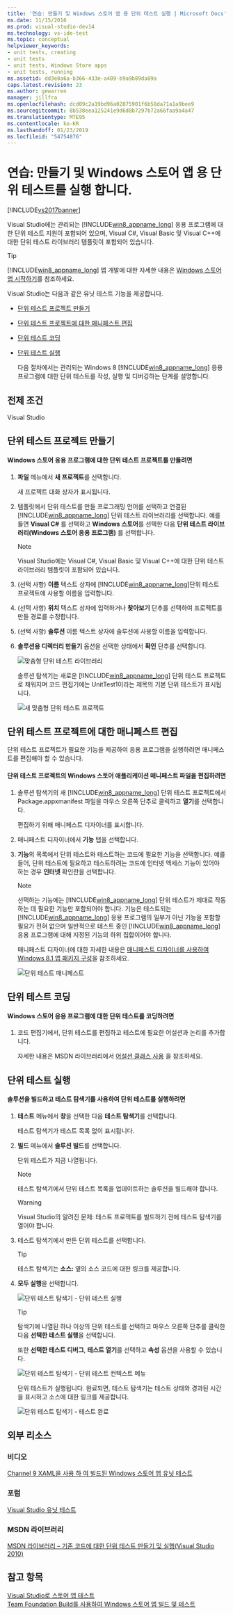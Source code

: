 ```yaml
---
title: '연습: 만들기 및 Windows 스토어 앱 용 단위 테스트 실행 | Microsoft Docs'
ms.date: 11/15/2016
ms.prod: visual-studio-dev14
ms.technology: vs-ide-test
ms.topic: conceptual
helpviewer_keywords:
- unit tests, creating
- unit tests
- unit tests, Windows Store apps
- unit tests, running
ms.assetid: dd3e8a6a-b366-433e-a409-b9a9b89da89a
caps.latest.revision: 23
ms.author: gewarren
manager: jillfra
ms.openlocfilehash: dcd09c2a19bd96a02075901f6b58da71a1a9bee9
ms.sourcegitcommit: 8b538eea125241e9d6d8b7297b72a66faa9a4a47
ms.translationtype: MTE95
ms.contentlocale: ko-KR
ms.lasthandoff: 01/23/2019
ms.locfileid: "54754876"
---
```

# <a name="walkthrough-creating-and-running-unit-tests-for-windows-store-apps"></a>연습: 만들기 및 Windows 스토어 앱 용 단위 테스트를 실행 합니다.
[!INCLUDE[vs2017banner](../includes/vs2017banner.md)]

Visual Studio에는 관리되는 [!INCLUDE[win8_appname_long](../includes/win8-appname-long-md.md)] 응용 프로그램에 대한 단위 테스트 지원이 포함되어 있으며, Visual C#, Visual Basic 및 Visual C++에 대한 단위 테스트 라이브러리 템플릿이 포함되어 있습니다.  
  
> [!TIP]
>  [!INCLUDE[win8_appname_long](../includes/win8-appname-long-md.md)] 앱 개발에 대한 자세한 내용은 [Windows 스토어 앱 시작하기](http://go.microsoft.com/fwlink/?LinkID=241410)를 참조하세요.  
  
 Visual Studio는 다음과 같은 유닛 테스트 기능을 제공합니다.  
  
- [단위 테스트 프로젝트 만들기](#CreateAndRunUnitTestWin8Tailored_Create)  
  
- [단위 테스트 프로젝트에 대한 매니페스트 편집](#CreateAndRunUnitTestWin8Tailored_Manifest)  
  
- [단위 테스트 코딩](#CreateAndRunUnitTestWin8Tailored_Code)  
  
- [단위 테스트 실행](#CreateAndRunUnitTestWin8Tailored_Run)  
  
  다음 절차에서는 관리되는 Windows 8 [!INCLUDE[win8_appname_long](../includes/win8-appname-long-md.md)] 응용 프로그램에 대한 단위 테스트를 작성, 실행 및 디버깅하는 단계를 설명합니다.  
  
## <a name="prerequisites"></a>전제 조건  
 Visual Studio  
  
##  <a name="CreateAndRunUnitTestWin8Tailored_Create"></a> 단위 테스트 프로젝트 만들기  
  
#### <a name="to-create-a-unit-test-project-for-a-windows-store-app"></a>Windows 스토어 응용 프로그램에 대한 단위 테스트 프로젝트를 만들려면  
  
1.  **파일** 메뉴에서 **새 프로젝트**를 선택합니다.  
  
     새 프로젝트 대화 상자가 표시됩니다.  
  
2.  템플릿에서 단위 테스트를 만들 프로그래밍 언어를 선택하고 연결된 [!INCLUDE[win8_appname_long](../includes/win8-appname-long-md.md)] 단위 테스트 라이브러리를 선택합니다. 예를 들면 **Visual C#** 를 선택하고 **Windows 스토어**를 선택한 다음 **단위 테스트 라이브러리(Windows 스토어 응용 프로그램)** 를 선택합니다.  
  
    > [!NOTE]
    >  Visual Studio에는 Visual C#, Visual Basic 및 Visual C++에 대한 단위 테스트 라이브러리 템플릿이 포함되어 있습니다.  
  
3.  (선택 사항) **이름** 텍스트 상자에 [!INCLUDE[win8_appname_long](../includes/win8-appname-long-md.md)]단위 테스트 프로젝트에 사용할 이름을 입력합니다.  
  
4.  (선택 사항) **위치** 텍스트 상자에 입력하거나 **찾아보기** 단추를 선택하여 프로젝트를 만들 경로를 수정합니다.  
  
5.  (선택 사항) **솔루션** 이름 텍스트 상자에 솔루션에 사용할 이름을 입력합니다.  
  
6.  **솔루션용 디렉터리 만들기** 옵션을 선택한 상태에서 **확인** 단추를 선택합니다.  
  
     ![맞춤형 단위 테스트 라이브러리](../test/media/unit-test-win8-1.png "Unit_Test_Win8_1")  
  
     솔루션 탐색기는 새로운 [!INCLUDE[win8_appname_long](../includes/win8-appname-long-md.md)] 단위 테스트 프로젝트로 채워지며 코드 편집기에는 UnitTest1이라는 제목의 기본 단위 테스트가 표시됩니다.  
  
     ![새 맞춤형 단위 테스트 프로젝트](../test/media/unit-test-win8-unittestexplorer-newprojectcreated.png "Unit_Test_Win8_UnitTestExplorer_NewProjectCreated")  
  
##  <a name="CreateAndRunUnitTestWin8Tailored_Manifest"></a> 단위 테스트 프로젝트에 대한 매니페스트 편집  
 단위 테스트 프로젝트가 필요한 기능을 제공하여 응용 프로그램을 실행하려면 매니페스트를 편집해야 할 수 있습니다.  
  
#### <a name="to-edit-the-unit-test-projects-windows-store-application-manifest-file"></a>단위 테스트 프로젝트의 Windows 스토어 애플리케이션 매니페스트 파일을 편집하려면  
  
1.  솔루션 탐색기의 새 [!INCLUDE[win8_appname_long](../includes/win8-appname-long-md.md)] 단위 테스트 프로젝트에서 Package.appxmanifest 파일을 마우스 오른쪽 단추로 클릭하고 **열기**를 선택합니다.  
  
     편집하기 위해 매니페스트 디자이너를 표시합니다.  
  
2.  매니페스트 디자이너에서 **기능** 탭을 선택합니다.  
  
3.  **기능**의 목록에서 단위 테스트와 테스트하는 코드에 필요한 기능을 선택합니다. 예를 들어, 단위 테스트에 필요하고 테스트하려는 코드에 인터넷 액세스 기능이 있어야 하는 경우 **인터넷** 확인란을 선택합니다.  
  
    > [!NOTE]
    >  선택하는 기능에는 [!INCLUDE[win8_appname_long](../includes/win8-appname-long-md.md)] 단위 테스트가 제대로 작동하는 데 필요한 기능만 포함되어야 합니다. 기능은 테스트되는 [!INCLUDE[win8_appname_long](../includes/win8-appname-long-md.md)] 응용 프로그램의 일부가 아닌 기능을 포함할 필요가 전혀 없으며 일반적으로 테스트 중인 [!INCLUDE[win8_appname_long](../includes/win8-appname-long-md.md)] 응용 프로그램에 대해 지정된 기능의 하위 집합이어야 합니다.  
  
     매니페스트 디자이너에 대한 자세한 내용은 [매니페스트 디자이너를 사용하여 Windows 8.1 앱 패키지 구성](http://msdn.microsoft.com/library/24c58b7f-9c6d-41c3-b385-c1e8497d5b2d)을 참조하세요.  
  
     ![단위 테스트 매니페스트](../test/media/unit-test-win8.png "Unit_Test_Win8_")  
  
##  <a name="CreateAndRunUnitTestWin8Tailored_Code"></a> 단위 테스트 코딩  
  
#### <a name="to-code-the-unit-test-for-a-windows-store-app"></a>Windows 스토어 응용 프로그램에 대한 단위 테스트를 코딩하려면  
  
1.  코드 편집기에서, 단위 테스트를 편집하고 테스트에 필요한 어설션과 논리를 추가합니다.  
  
     자세한 내용은 MSDN 라이브러리에서 [어설션 클래스 사용](http://go.microsoft.com/fwlink/?LinkID=224991) 을 참조하세요.  
  
##  <a name="CreateAndRunUnitTestWin8Tailored_Run"></a> 단위 테스트 실행  
  
#### <a name="to-build-the-solution-and-run-the-unit-test-using-test-explorer"></a>솔루션을 빌드하고 테스트 탐색기를 사용하여 단위 테스트를 실행하려면  
  
1.  **테스트** 메뉴에서 **창**을 선택한 다음 **테스트 탐색기**를 선택합니다.  
  
     테스트 탐색기가 테스트 목록 없이 표시됩니다.  
  
2.  **빌드** 메뉴에서 **솔루션 빌드**를 선택합니다.  
  
     단위 테스트가 지금 나열됩니다.  
  
    > [!NOTE]
    >  테스트 탐색기에서 단위 테스트 목록을 업데이트하는 솔루션을 빌드해야 합니다.  
  
    > [!WARNING]
    >  Visual Studio의 알려진 문제: 테스트 프로젝트를 빌드하기 전에 테스트 탐색기를 열어야 합니다.  
  
3.  테스트 탐색기에서 만든 단위 테스트를 선택합니다.  
  
    > [!TIP]
    >  테스트 탐색기는 **소스:** 옆의 소스 코드에 대한 링크를 제공합니다.  
  
4.  **모두 실행**을 선택합니다.  
  
     ![단위 테스트 탐색기 &#45; 단위 테스트 실행](../test/media/unit-test-win8-unittestexplorer-contextmenurun.png "Unit_Test_Win8_UnitTestExplorer_ContextMenuRun")  
  
    > [!TIP]
    >  탐색기에 나열된 하나 이상의 단위 테스트를 선택하고 마우스 오른쪽 단추를 클릭한 다음 **선택한 테스트 실행**을 선택합니다.  
    >   
    >  또한 **선택한 테스트 디버그**, **테스트 열기**를 선택하고 **속성** 옵션을 사용할 수 있습니다.  
    >   
    >  ![단위 테스트 탐색기 &#45; 단위 테스트 컨텍스트 메뉴](../test/media/unit-test-win8-unittestexplorer-contextmenu.png "Unit_Test_Win8_UnitTestExplorer_ContextMenu")  
  
     단위 테스트가 실행됩니다. 완료되면, 테스트 탐색기는 테스트 상태와 경과된 시간을 표시하고 소스에 대한 링크를 제공합니다.  
  
     ![단위 테스트 탐색기 &#45; 테스트 완료](../test/media/unit-test-win8-unittestexplorer-done.png "Unit_Test_Win8_UnitTestExplorer_Done")  
  
## <a name="external-resources"></a>외부 리소스  
  
### <a name="videos"></a>비디오  
 [Channel 9 XAML을 사용 하 여 빌드된 Windows 스토어 앱 유닛 테스트](http://go.microsoft.com/fwlink/?LinkId=226285)  
  
### <a name="forums"></a>포럼  
 [Visual Studio 유닛 테스트](http://go.microsoft.com/fwlink/?LinkId=224477)  
  
### <a name="msdn-library"></a>MSDN 라이브러리  
 [MSDN 라이브러리 – 기존 코드에 대한 단위 테스트 만들기 및 실행(Visual Studio 2010)](http://go.microsoft.com/fwlink/?LinkID=223683)  
  
## <a name="see-also"></a>참고 항목  
 [Visual Studio로 스토어 앱 테스트](../test/testing-store-apps-with-visual-studio.md)   
 [Team Foundation Build를 사용하여 Windows 스토어 앱 빌드 및 테스트](http://msdn.microsoft.com/library/d0ca17bb-deae-4f3d-a18d-1a99bebceaa9)
